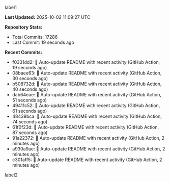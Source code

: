 
label1 
<!-- ACTIVITY_START -->
**Last Updated:** 2025-10-02 11:09:27 UTC

**Repository Stats:**
- Total Commits: 17286
- Last Commit: 19 seconds ago

**Recent Commits:**
- f0331dd2: 🤖 Auto-update README with recent activity (GitHub Action, 19 seconds ago)
- 08baee63: 🤖 Auto-update README with recent activity (GitHub Action, 30 seconds ago)
- b508732d: 🤖 Auto-update README with recent activity (GitHub Action, 40 seconds ago)
- dab64eae: 🤖 Auto-update README with recent activity (GitHub Action, 51 seconds ago)
- 49411c52: 🤖 Auto-update README with recent activity (GitHub Action, 61 seconds ago)
- 48439bca: 🤖 Auto-update README with recent activity (GitHub Action, 74 seconds ago)
- 61f0f23d: 🤖 Auto-update README with recent activity (GitHub Action, 87 seconds ago)
- 91a22372: 🤖 Auto-update README with recent activity (GitHub Action, 2 minutes ago)
- a930a9ae: 🤖 Auto-update README with recent activity (GitHub Action, 2 minutes ago)
- c301aff5: 🤖 Auto-update README with recent activity (GitHub Action, 2 minutes ago)
<!-- ACTIVITY_END -->

label2
